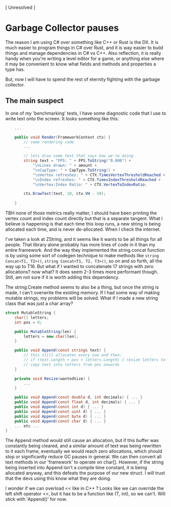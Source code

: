 [ Unresolved ]

# Garbage Collector pauses

The reason I am using C# over something like C++ or Rust is the DX.
It is much easier to program things in C# over Rust, and it is way easier to build things and manage dependencies in C# vs C++. 
Also reflection, it is really handy when you're writing a level editor for a game, or anything else where it may be convenient to know what fields and methods and properties a type has.

But, now I will have to spend the rest of eternity fighting with the garbage collector.

## The main suspect

In one of my 'benchmarking' tests, I have some diagnostic code that I use to write text onto the screen. 
It looks something like this:

``` C#
    ...

    public void Render(FrameworkContext ctx) {
        // some rendering code
        ...

        // lets draw some text that says how we're doing
        string text = "FPS: " + FPS.ToString("0.000") +
            "\nLines drawn: " + amount +
            "\nCapType: " + CapType.ToString() +
            "\nVertex refreshes: " + CTX.TimesVertexThresholdReached +
            "\nIndex refreshes: " + CTX.TimesIndexThresholdReached +
            "\nVertex:Index Ratio: " + CTX.VertexToIndexRatio;

        ctx.DrawText(text, 10, ctx.VH - 50);
        
    }

```

TBH none of those metrics really matter, I should have been printing the vertex count and index count directly but that is a separate tangent. 
What I believe is happening is that each time this loop runs, a new string is being allocated each time, and is never de-allocated.
When I check the internet.

I've taken a look at ZString, and it seems like it wants to be all things for all people. 
That library alone probably has more lines of code in it than my entire framework. 
And the way they implemented the string.concat function is by using some sort of codegen technique to make methods like `string Concat<T1, T2>()`, `string Concat<T1, T2, T3>()`, so on and so forth, all the way up to T16. 
But what if I wanted to concatenate 17 strings with zero allocations? now what?
It does seem 2-3 times more performant though. 
Still, am not sure if it is worth adding this dependency.

The string.Create method seems to also be a thing, but once the string is made, I can't overwrite the existing memory.
If I had some way of making mutable strings, my problems will be solved. 
What if I made a new string class that was just a char array?

``` C#
struct MutableString { 
    char[] letters; 
    int pos = 0;

    public MutableString(len) {
        letters = new char[len];
    }

    public void Append(const string& text) {
        // this still allocates every now and then:
        // if (text.Length + pos > letters.Length) { resize letters to letters.Length * 2 or text.Length + pos + letters.Length or some other algorithm similar to c++'s vector, but keeping in mind we need to fit all the new text in 'text'   }
        // copy text into letters from pos onwards
    }

    private void Resize(wantedSize) {
        ...
    }

    public void Append(const double d, int decimals) { ... }
    public void Append(const float d, int decimals) { ... }
    public void Append(const int d) { ... }
    public void Append(const uint d) { ... }
    public void Append(const byte d) { ... }
    public void Append(const char d) { ... }
    ... etc ...
}

```

The Append method would still cause an allocation, but if this buffer was constantly being cleared, and a similar amount of text was being rewritten to it each frame, eventually we would reach zero allocations, which should stop or significantly reduce GC pauses in general.
We can then convert all text methods in our 'framework' to operate on char[].
However, if the string being inserted into Append isn't a compile time constant, it is being allocated anyway, and this defeats the purpose of our new struct.
I will trust that the devs using this know what they are doing.

I wonder if we can overload << like in C++ ? Looks like we can override the left shift operator <<, but it has to be a function like (T, int), so we can't. Will stick with 'Append()' for now.